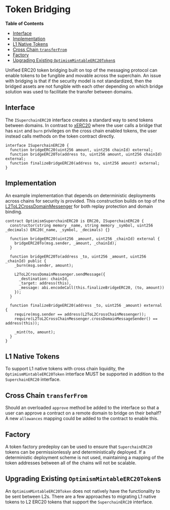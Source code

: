 # Token Bridging

<!-- START doctoc generated TOC please keep comment here to allow auto update -->
<!-- DON'T EDIT THIS SECTION, INSTEAD RE-RUN doctoc TO UPDATE -->
**Table of Contents**

- [Interface](#interface)
- [Implementation](#implementation)
- [L1 Native Tokens](#l1-native-tokens)
- [Cross Chain `transferFrom`](#cross-chain-transferfrom)
- [Factory](#factory)
- [Upgrading Existing `OptimismMintableERC20Token`s](#upgrading-existing-optimismmintableerc20tokens)

<!-- END doctoc generated TOC please keep comment here to allow auto update -->

Unified ERC20 token bridging built on top of the messaging protocol
can enable tokens to be fungible and movable across the superchain.
An issue with bridging is that if the security model is not standardized,
then the bridged assets are not fungible with each other depending on
which bridge solution was used to facilitate the transfer between
domains.

## Interface

The `ISuperchainERC20` interface creates a standard way to send tokens
between domains. In contrast to [xERC20][xerc20] where the user calls
a bridge that has `mint` and `burn` privileges on the cross chain enabled
tokens, the user instead calls methods on the token contract directly.

[xerc20]: https://www.xerc20.com/

```solidity
interface ISuperchainERC20 {
  function bridgeERC20(uint256 amount, uint256 chainId) external;
  function bridgeERC20To(address to, uint256 amount, uint256 chainId) external;
  function finalizeBridgeERC20(address to, uint256 amount) external;
}
```

## Implementation

An example implementation that depends on deterministic deployments across chains
for security is provided. This construction builds on top of the [L2ToL2CrossDomainMessenger][l2-to-l2]
for both replay protection and domain binding.

[l2-to-l2]: ./predeploys.md#l2tol2crossdomainmessenger

```solidity
contract OptimismSuperchainERC20 is ERC20, ISuperchainERC20 {
  constructor(string memory _name, string memory _symbol, uint256 _decimals) ERC20(_name, _symbol, _decimals) {}

  function bridgeERC20(uint256 _amount, uint256 _chainId) external {
    bridgeERC20To(msg.sender, _amount, _chainId);
  }

  function bridgeERC20To(address _to, uint256 _amount, uint256 _chainId) public {
    _burn(msg.sender, amount);

    L2ToL2CrossDomainMessenger.sendMessage({
      _destination: chainId,
      _target: address(this),
      _message: abi.encodeCall(this.finalizeBridgeERC20, (to, amount))
    });
  }

  function finalizeBridgeERC20(address _to, uint256 _amount) external {
    require(msg.sender == address(L2ToL2CrossChainMessenger));
    require(L2ToL2CrossChainMessenger.crossDomainMessageSender() == address(this));

    _mint(to, amount);
  }
}
```

## L1 Native Tokens

To support L1 native tokens with cross chain liquidity, the `OptimismMintableERC20Token`
interface MUST be supported in addition to the `SuperchainERC20` interface.

## Cross Chain `transferFrom`

Should an overloaded `approve` method be added to the interface so that a user can
approve a contract on a remote domain to bridge on their behalf? A new `allowances`
mapping could be added to the contract to enable this.

## Factory

A token factory predeploy can be used to ensure that `SuperchainERC20` tokens
can be permissionlessly and deterministically deployed. If a deterministic deployment
scheme is not used, maintaining a mapping of the token addresses between all of the
chains will not be scalable.

## Upgrading Existing `OptimismMintableERC20Token`s

An `OptimismMintableERC20Token` does not natively have the functionality
to be sent between L2s. There are a few approaches to migrating L1 native tokens
to L2 ERC20 tokens that support the `SuperchainERC20` interface.
